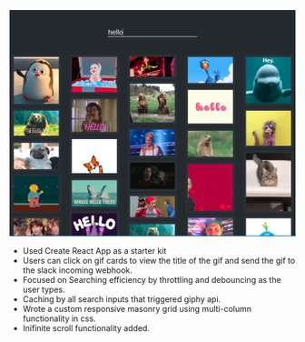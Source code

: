 ![alt text](giphychallenge.png)
* Used Create React App as a starter kit
* Users can click on gif cards to view the title of the gif and send the gif to the slack incoming webhook.
* Focused on Searching efficiency by throttling and debouncing as the user types.
* Caching by all search inputs that triggered giphy api.
* Wrote a custom responsive masonry grid using multi-column functionality in css.
* Inifinite scroll functionality added.

